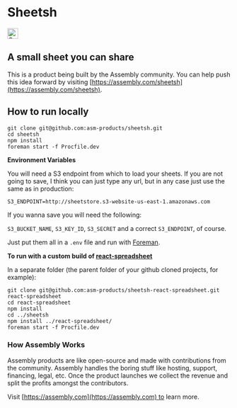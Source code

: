 # Sheetsh

<a href="https://assembly.com/little-sheet/bounties"><img src="https://asm-badger.herokuapp.com/little-sheet/badges/tasks.svg" height="24px" alt="Open Tasks" /></a>

## A small sheet you can share

This is a product being built by the Assembly community. You can help push this idea forward by visiting [https://assembly.com/sheetsh](https://assembly.com/sheetsh).

## How to run locally

```
git clone git@github.com:asm-products/sheetsh.git
cd sheetsh
npm install
foreman start -f Procfile.dev
```

**Environment Variables**

You will need a S3 endpoint from which to load your sheets. If you are not going to save, I think you can just type any url, but in any case just use the same as in production:

`S3_ENDPOINT=http://sheetstore.s3-website-us-east-1.amazonaws.com`

If you wanna save you will need the following:

`S3_BUCKET_NAME`, `S3_KEY_ID`, `S3_SECRET` and a correct `S3_ENDPOINT`, of course.

Just put them all in a `.env` file and run with [Foreman](https://toolbelt.heroku.com/).

**To run with a custom build of [react-spreadsheet](https://github.com/asm-products/sheetsh-react-spreadsheet)**

In a separate folder (the parent folder of your github cloned projects, for example):

```
git clone git@github.com:asm-products/sheetsh-react-spreadsheet.git react-spreadsheet
cd react-spreadsheet
npm install
cd ../sheetsh
npm install ../react-spreadsheet/
foreman start -f Procfile.dev
```

### How Assembly Works

Assembly products are like open-source and made with contributions from the community. Assembly handles the boring stuff like hosting, support, financing, legal, etc. Once the product launches we collect the revenue and split the profits amongst the contributors.

Visit [https://assembly.com](https://assembly.com) to learn more.
